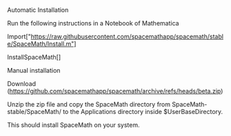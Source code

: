 Automatic Installation

Run the following instructions in a Notebook of Mathematica

Import["https://raw.githubusercontent.com/spacemathapp/spacemath/stable/SpaceMath/Install.m"]

InstallSpaceMath[]

Manual installation

Download (https://github.com/spacemathapp/spacemath/archive/refs/heads/beta.zip)

Unzip the zip file and copy the SpaceMath directory from SpaceMath-stable/SpaceMath/ to the Applications directory inside $UserBaseDirectory.

This should install SpaceMath on your system.

